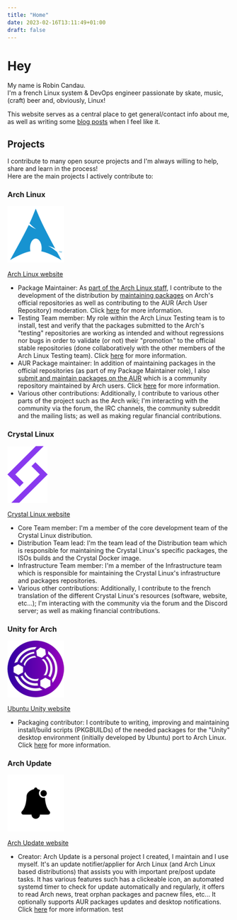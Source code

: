 ```yaml
---
title: "Home"
date: 2023-02-16T13:11:49+01:00
draft: false
---
```


# Hey

My name is Robin Candau.  
I'm a french Linux system & DevOps engineer passionate by skate, music, (craft) beer and, obviously, Linux!

This website serves as a central place to get general/contact info about me, as well as writing some [blog posts](https://antiz.fr/blog/) when I feel like it.

## Projects

I contribute to many open source projects and I'm always willing to help, share and learn in the process!  
Here are the main projects I actively contribute to:

### Arch Linux

![alt text](images/arch_linux-logo.png "Arch Linux logo")

[Arch Linux website](https://archlinux.org)

- Package Maintainer: As [part of the Arch Linux staff](https://archlinux.org/people/package-maintainers/#Antiz), I contribute to the development of the distribution by [maintaining packages](https://archlinux.org/packages/?sort=&q=&maintainer=Antiz&flagged=) on Arch's official repositories as well as contributing to the AUR (Arch User Repository) moderation. Click [here](https://wiki.archlinux.org/title/Package_Maintainers) for more information.
- Testing Team member: My role within the Arch Linux Testing team is to install, test and verify that the packages submitted to the Arch's "testing" repositories are working as intended and without regressions nor bugs in order to validate (or not) their "promotion" to the official stable repositories (done collaboratively with the other members of the Arch Linux Testing team). Click [here](https://wiki.archlinux.org/title/Arch_Testing_Team) for more information.
- AUR Package maintainer: In addition of maintaining packages in the official repositories (as part of my Package Maintainer role), I also [submit and maintain packages on the AUR](https://aur.archlinux.org/packages?O=0&SeB=M&K=Antiz&outdated=&SB=p&SO=d&PP=50&submit=Go) which is a community repository maintained by Arch users. Click [here](https://wiki.archlinux.org/title/Arch_User_Repository) for more information.
- Various other contributions: Additionally, I contribute to various other parts of the project such as the Arch wiki; I'm interacting with the community via the forum, the IRC channels, the community subreddit and the mailing lists; as well as making regular financial contributions.

### Crystal Linux

![alt text](images/crystal_linux-logo.png "Crystal Linux logo")

[Crystal Linux website](https://getcryst.al)

- Core Team member: I'm a member of the core development team of the Crystal Linux distribution.
- Distribution Team lead: I'm the team lead of the Distribution team which is responsible for maintaining the Crystal Linux's specific packages, the ISOs builds and the Crystal Docker image.
- Infrastructure Team member: I'm a member of the Infrastructure team which is responsible for maintaining the Crystal Linux's infrastructure and packages repositories.
- Various other contributions: Additionally, I contribute to the french translation of the different Crystal Linux's resources (software, website, etc...); I'm interacting with the community via the forum and the Discord server; as well as making financial contributions.

### Unity for Arch

![alt text](images/ubuntu_unity-logo.png "Ubuntu Unity logo")

[Ubuntu Unity website](https://unity.ubuntuunity.org)

- Packaging contributor: I contribute to writing, improving and maintaining install/build scripts (PKGBUILDs) of the needed packages for the "Unity" desktop environment (initially developed by Ubuntu) port to Arch Linux. Click [here](https://unity.ubuntuunity.org/blog/unity-for-arch) for more information.

### Arch Update

![alt text](images/arch_update-logo.png "Arch Update logo")

[Arch Update website](https://github.com/Antiz96/arch-update)

- Creator: Arch Update is a personal project I created, I maintain and I use myself. It's an update notifier/applier for Arch Linux (and Arch Linux based distributions) that assists you with important pre/post update tasks. It has various features such has a clickeable icon, an automated systemd timer to check for update automatically and regularly, it offers to read Arch news, treat orphan packages and pacnew files, etc... It optionally supports AUR packages updates and desktop notifications. Click [here](https://github.com/Antiz96/arch-update/blob/main/README.md) for more information.
test
